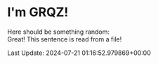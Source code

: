 # I'm GRQZ!
Here should be something random:  
Great! This sentence is read from a file!


Last Update: 2024-07-21 01:16:52.979869+00:00
